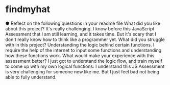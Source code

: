 # findmyhat

●  	Reflect on the following questions in your readme file
What did you like about this project?
It's really challenging. I know before this JavaScript Assessment that I am still learning, and it takes time. But it's scary that I don't really know how to think like a programmer yet.
What did you struggle with in this project?
Understanding the logic behind certain functions. I require the help of the internet to input some functions and understanding how these functions work.
What would make your experience with this assessment better?
I just got to understand the logic flow, and train myself to come up with my own logical functions. I understand this JS Assessment is very challenging for someone new like me. But I just feel bad not being able to fully understand. 
